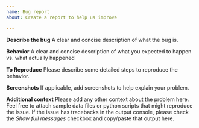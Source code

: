 ```yaml
---
name: Bug report
about: Create a report to help us improve

---
```


**Describe the bug**
A clear and concise description of what the bug is.

**Behavior**
A clear and concise description of what you expected to happen vs. what actually happened

**To Reproduce**
Please describe some detailed steps to reproduce the behavior.

**Screenshots**
If applicable, add screenshots to help explain your problem.

**Additional context**
Please add any other context about the problem here. Feel free to attach sample data files or python scripts that might reproduce the issue. If the issue has tracebacks in the output console, please check the *Show full messages* checkbox and copy/paste that output here.
